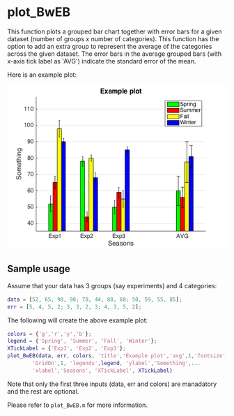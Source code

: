 # plot_BwEB
This function plots a grouped bar chart together with error bars for a
given dataset (number of groups x number of categories). 
This function has the option to add an extra group to
represent the average of the categories across the given dataset. 
The error bars in the average grouped bars (with x-axis tick label as 
'AVG') indicate the standard error of the mean. 

Here is an example plot: 

![](example_plot.png)
  
## Sample usage

Assume that your data has 3 groups (say experiments) and 4 categories:
```matlab
data = [52, 65, 98, 90; 78, 44, 80, 68; 50, 59, 55, 85];
err = [5, 4, 5, 2; 3, 3, 2, 3; 4, 3, 5, 2]; 
```

The following will create the above example plot:

```matlab
colors = {'g','r','y','b'}; 
legend = {'Spring', 'Summer', 'Fall', 'Winter'};
XTickLabel = {'Exp1', 'Exp2', 'Exp3'};
plot_BwEB(data, err, colors, 'title','Example plot','avg',1,'fontsize',15,...
        'GridOn',1, 'legends',legend, 'ylabel','Something',...
        'xlabel','Seasons', 'XTickLabel', XTickLabel)
```

Note that only the first three inputs (data, err and colors) are manadatory and the rest are optional. 

Please refer to `plot_BwEB.m` for more information. 
